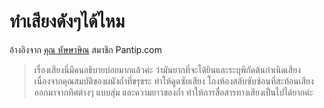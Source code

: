 ---
---

# ทำเสียงดังๆได้ไหม

อ้างอิงจาก [คุณ หัษษาษิณ](https://pantip.com/topic/37803852/comment2729-2) สมาชิก Pantip.com

> เรื่องเสียงนี่มีคนอธิบายบ่อยมากแล้วค่ะ ว่ามันยากที่จะได้ยินและระบุพิกัดต้นกำเนิดเสียง เนื่องจากคุณสมบัติของผนังถ้ำที่ขรุขระ ทำให้ดูดซับเสียง โถงห้องสลับซับซ้อนที่สะท้อนเสียงออกมาจากทิศต่างๆ แบบสุ่ม และความยาวของถ้ำ ทำให้การสื่อสารทางเสียงเป็นไปได้ยากค่ะ